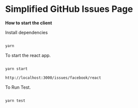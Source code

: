# Simplified GitHub Issues Page

**How to start the client** 


Install dependencies 

```sh

yarn

```

To start the react  app.

```sh

yarn start

http://localhost:3000/issues/facebook/react

```

To Run Test.

```sh

yarn test

```

